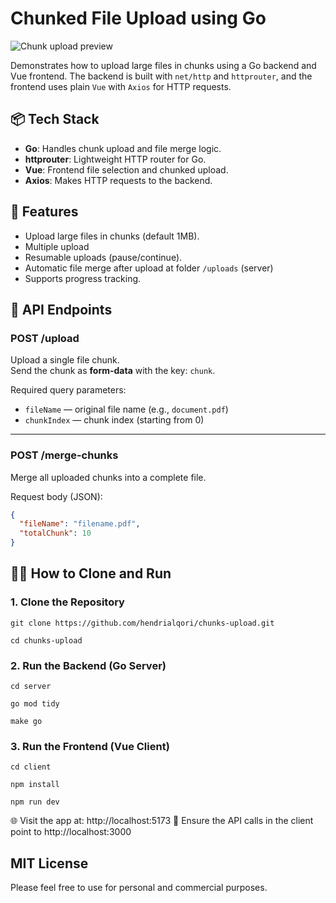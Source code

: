 # Chunked File Upload using Go 
![Chunk upload preview](assets/chunks-upload.gif)

Demonstrates how to upload large files in chunks using a Go backend and Vue frontend. The backend is built with `net/http` and `httprouter`, and the frontend uses plain `Vue` with `Axios` for HTTP requests.

## 📦 Tech Stack

- **Go**: Handles chunk upload and file merge logic.
- **httprouter**: Lightweight HTTP router for Go.
- **Vue**: Frontend file selection and chunked upload.
- **Axios**: Makes HTTP requests to the backend.


## 🚀 Features
- Upload large files in chunks (default 1MB).
- Multiple upload
- Resumable uploads (pause/continue).
- Automatic file merge after upload at folder `/uploads` (server)
- Supports progress tracking.

## 🚀 API Endpoints

### POST /upload

Upload a single file chunk.  
Send the chunk as **form-data** with the key: `chunk`.

Required query parameters:  
- `fileName` — original file name (e.g., `document.pdf`)  
- `chunkIndex` — chunk index (starting from 0)

---

### POST /merge-chunks

Merge all uploaded chunks into a complete file.

Request body (JSON):

```json
{
  "fileName": "filename.pdf",
  "totalChunk": 10
}
```

## 🧑‍💻 How to Clone and Run

### 1. Clone the Repository

```
git clone https://github.com/hendrialqori/chunks-upload.git

cd chunks-upload
```
### 2. Run the Backend (Go Server)

```
cd server

go mod tidy

make go
```

### 3. Run the Frontend (Vue Client)

```
cd client

npm install

npm run dev
```

🌐 Visit the app at: http://localhost:5173
🔗 Ensure the API calls in the client point to http://localhost:3000

## MIT License
Please feel free to use for personal and commercial purposes.
